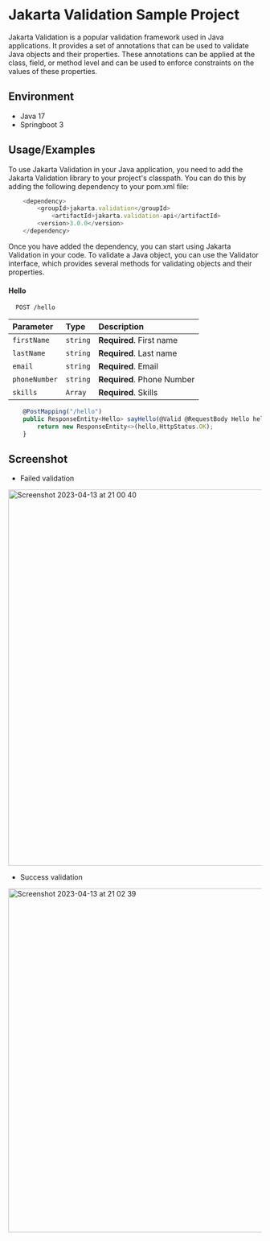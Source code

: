 # Jakarta Validation Sample Project

Jakarta Validation is a popular validation framework used in Java applications. It provides a set of annotations that
can be used to validate Java objects and their properties. These annotations can be applied at the class, field, or
method level and can be used to enforce constraints on the values of these properties.

## Environment

- Java 17
- Springboot 3

## Usage/Examples

To use Jakarta Validation in your Java application, you need to add the Jakarta Validation library to your project's
classpath. You can do this by adding the following dependency to your pom.xml file:

```javascript
    <dependency>
        <groupId>jakarta.validation</groupId>
            <artifactId>jakarta.validation-api</artifactId>
        <version>3.0.0</version>
    </dependency>
```

Once you have added the dependency, you can start using Jakarta Validation in your code. To validate a Java object, you
can use the Validator interface, which provides several methods for validating objects and their properties.

#### Hello

```http
  POST /hello
```

| Parameter | Type     | Description                |
| :-------- | :------- | :------------------------- |
| `firstName` | `string` | **Required**. First name |
| `lastName` | `string` | **Required**. Last name |
| `email` | `string` | **Required**. Email |
| `phoneNumber` | `string` | **Required**. Phone Number |
| `skills` | `Array` | **Required**. Skills |

```javascript
    @PostMapping("/hello")
    public ResponseEntity<Hello> sayHello(@Valid @RequestBody Hello hello){
        return new ResponseEntity<>(hello,HttpStatus.OK);
    }
```
## Screenshot

- Failed validation

<img width="748" alt="Screenshot 2023-04-13 at 21 00 40" src="https://user-images.githubusercontent.com/66008860/231783684-1fddca4c-0b36-4591-aa5f-3631b6b04037.png">

- Success validation

<img width="684" alt="Screenshot 2023-04-13 at 21 02 39" src="https://user-images.githubusercontent.com/66008860/231804364-034ee340-eb51-4575-861b-fcaaa9ff6bd4.png">



